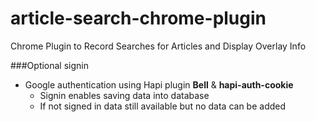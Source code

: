 # article-search-chrome-plugin
Chrome Plugin to Record Searches for Articles and Display Overlay Info


###Optional signin  
* Google authentication using Hapi plugin **Bell** & **hapi-auth-cookie**
  * Signin enables saving data into database
  * If not signed in data still available but no data can be added
